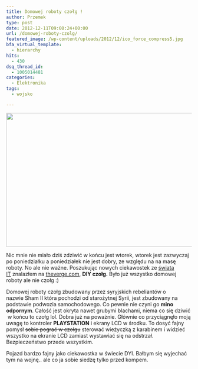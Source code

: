 ```yaml
---
title: Domowej roboty czołg !
author: Przemek
type: post
date: 2012-12-11T09:00:24+00:00
url: /domowej-roboty-czolg/
featured_image: /wp-content/uploads/2012/12/ico_force_compress5.jpg
bfa_virtual_template:
  - hierarchy
hits:
  - 430
dsq_thread_id:
  - 1005014481
categories:
  - Elektronika
tags:
  - wojsko

---
```

[<img class="size-full wp-image-184 aligncenter" title="_ico_force_compress" alt="" src="http://techfreak.pl/wp-content/uploads/2012/12/ico_force_compress5.jpg" width="642" height="362" />][1]

Nic mnie nie miało dziś zdziwić w końcu jest wtorek, wtorek jest zazwyczaj po poniedziałku a poniedziałek nie jest dobry, ze względu na na masę roboty. No ale nie ważne. Poszukując nowych ciekawostek ze <a href="http://itnews24.pl" target="_blank">świata IT</a> znalazłem na <a href="http://www.theverge.com/2012/12/9/3749426/syria-homemade-tank-game-contoller-sham-ii" target="_blank">theverge.com</a>, **DIY czołg.** Było już wszystko domowej roboty ale nie czołg :)

<!--more-->

Domowej roboty czołg zbudowany przez syryjskich rebeliantów o nazwie Sham II która pochodzi od starożytnej Syrii, jest zbudowany na podstawie podwozia samochodowego. Co pewnie nie czyni go **mino odpornym**. Całość jest okryta nawet grubymi blachami, niema co się dziwić  w końcu to czołg lol. Dobra już na poważnie. Głównie co przyciągnęło moją uwagę to kontroler **PLAYSTATION** i ekrany LCD w środku. To dosyć fajny pomysł <del>sobie pograć w czołgu</del> sterować wieżyczką z karabinem i widzieć wszystko na ekranie LCD zamiast wystawiać się na odstrzał. Bezpieczeństwo przede wszystkim.

Pojazd bardzo fajny jako ciekawostka w świecie DYI. Bałbym się wyjechać tym na wojnę.. ale co ja sobie siedzę tylko przed kompem.

 [1]: http://techfreak.pl/wp-content/uploads/2012/12/ico_force_compress5.jpg